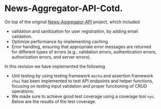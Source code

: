 ﻿# News-Aggregator-API-Cotd.

On top of the original [News-Aggregator-API](https://github.com/katiyarkartik0/News-Aggregator-API) project, which included
* validation and sanitization for user registration, by adding email validation.
* Optimize performance by implementing caching
* Error handling, ensuring that appropriate error messages are returned for different types of errors (e.g., validation errors, authentication errors, authorization errors, and server errors).

In this revision we have implemented the following
* Unit testing by using testing framework ```mocha``` and assertion framework ```chai``` has been implemented to test API endpoints and helper functions, focusing on testing input validation and proper functioning of CRUD operations.
* We made sure to achieve good test coverage using a coverage tool ```nyc```. Below are the results of the test coverage.

